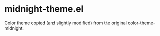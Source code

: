 # midnight-theme.el

Color theme copied (and slightly modified) from the original color-theme-midnight.
